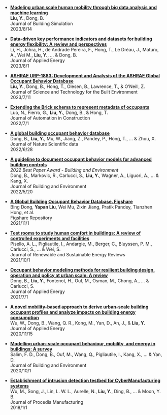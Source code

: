 [comment]: <> (Publication List)

*  [**Modeling urban scale human mobility through big data analysis and machine learning**](https://doi.org/10.1007/s12273-023-1043-z)  
   **Liu, Y.**, Dong, B.    
	 Journal of Building Simulation  
	 2023/8/14

*  [**Data-driven key performance indicators and datasets for building energy flexibility: A review and perspectives**](https://doi.org/10.1016/j.apenergy.2023.121217)  
   Li, H., Johra, H., de Andrade Pereira, F., Hong, T., Le Dréau, J., Maturo, A., Wei M., **Liu, Y.**, ... & Dong, B.   
	 Journal of Applied Energy  
	 2023/8/1

*  [**ASHRAE URP-1883: Development and Analysis of the ASHRAE Global Occupant Behavior Database**](https://doi.org/10.1080/23744731.2023.2235971)  
   **Liu, Y.**, Dong, B., Hong, T., Olesen, B., Lawrence, T., & O’Neill, Z.    
	 Journal of Science and Technology for the Built Environment  
	 2023/7/11

*  [**Extending the Brick schema to represent metadata of occupants**](https://doi.org/10.1016/j.autcon.2022.104307)  
   Luo, N., Fierro, G., **Liu, Y.**, Dong, B., & Hong, T.  
	 Journal of Automation in Construction  
	 2022/7/1

*  [**A global building occupant behavior database**](https://doi.org/10.1038/s41597-022-01475-3)  
   Dong, B., **Liu, Y.**, Mu, W., Jiang, Z., Pandey, P., Hong, T., ... & Zhou, X.   
	 Journal of Nature Scientific data  
	 2022/6/28   

*  [**A guideline to document occupant behavior models for advanced building controls**](https://doi.org/10.1016/j.buildenv.2022.109195)  
   *2022 Best Paper Award - Building and Environment*  
	 Dong, B., Markovic, R., Carlucci, S., **Liu, Y.**, Wagner, A., Liguori, A., ... & Kang, X.  
	 Journal of Building and Environment  
	 2022/5/20   

*  [**A Global Building Occupant Behavior Database. Figshare**](https://doi.org/10.6084/m9.figshare.16920118.v6)  
   Bing Dong, **Yapan Liu**, Wei Mu, Zixin Jiang, Pratik Pandey, Tianzhen Hong, et al.  
	 Figshare Repository  
	 2021/11/1  

*  [**Test rooms to study human comfort in buildings: A review of controlled experiments and facilities**](https://doi.org/10.1016/j.rser.2021.111359)  
   Pisello, A. L., Pigliautile, I., Andargie, M., Berger, C., Bluyssen, P. M., Carlucci, S., ... & Wei, S.  
	 Journal of Renewable and Sustainable Energy Reviews  
	 2021/10/1   

*  [**Occupant behavior modeling methods for resilient building design, operation and policy at urban scale: A review**](https://doi.org/10.1016/j.apenergy.2021.116856)  
   Dong, B., **Liu, Y.**, Fontenot, H., Ouf, M., Osman, M., Chong, A., ... & Carlucci, S.  
	 Journal of Applied Energy  
	 2021/7/1   

*  [**A novel mobility-based approach to derive urban-scale building occupant profiles and analyze impacts on building energy consumption**](https://doi.org/10.1016/j.apenergy.2020.115656)  
   Wu, W., Dong, B., Wang, Q. R., Kong, M., Yan, D., An, J., & **Liu, Y.**  
	 Journal of Applied Energy  
	 2020/11/15   

*  [**Modelling urban-scale occupant behaviour, mobility, and energy in buildings: A survey**](https://doi.org/10.1016/j.buildenv.2020.106964)  
   Salim, F. D., Dong, B., Ouf, M., Wang, Q., Pigliautile, I., Kang, X., ... & Yan, D.  
	 Journal of Building and Environment  
	 2020/10/1   

* [**Establishment of intrusion detection testbed for CyberManufacturing systems**](https://doi.org/10.1016/j.promfg.2018.07.142)  
   Wu, M., Song, J., Lin, L. W. L., Aurelle, N., **Liu, Y.**, Ding, B., ... & Moon, Y. B.  
	 Journal of Procedia Manufacturing  
	 2018/1/1  